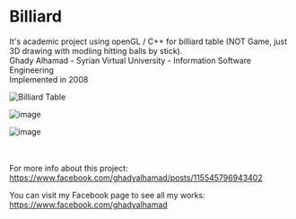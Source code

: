 # <b>Billiard</b>
It's academic project using openGL / C++ for billiard table (NOT Game, just 3D drawing with modling hitting balls by stick). <br/>
Ghady Alhamad - Syrian Virtual University - Information Software Engineering <br/>
Implemented in 2008

![Billiard Table](https://user-images.githubusercontent.com/26169492/124508029-b9369000-ddd7-11eb-9f1e-4c780de1dffc.png)

![image](https://user-images.githubusercontent.com/26169492/124508304-54c80080-ddd8-11eb-8e57-767a70930883.png)

![image](https://user-images.githubusercontent.com/26169492/124508317-5db8d200-ddd8-11eb-9710-8c41d9546ea1.png)

 <br/> <br/>
For more info about this project:
https://www.facebook.com/ghadyalhamad/posts/115545796943402

You can visit my Facebook page to see all my works:
https://www.facebook.com/ghadyalhamad
